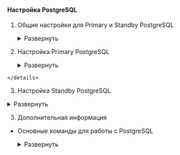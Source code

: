 <!-- # Настройка PostgreSQL -->

#### Настройка PostgreSQL

1. Общие настройки для Primary и Standby PostgreSQL


   <details>
   <summary>Развернуть</summary> 
   
    - Установка postgresql

          # Обновление пакетов репозитория, установка postgresql, добавление в автозагрузку
          sudo apt update && sudo apt upgrade -y
          sudo apt install postgresql 
          sudo systemctl enable postgresql

          # Проверка установки: автозапуск и статус службы
          systemctl is-enabled postgresql
          systemctl status postgresql

   </details>  
  


2. Настройка Primary PostgreSQL


   <details>
   <summary>Развернуть</summary> 
   
    - Создание новой роли 

          # Вход в систему под пользователем Postgres для выполнения административных задач
          sudo su - postgres
          # Создание нового пользователя wikiuser
          createuser wikiuser
          # Создание пароля для пользователей
          psql
          ALTER USER postgres with encrypted password 'SuperStongPassword';
          ALTER USER wikiuser with encrypted password 'MyPassword';
          # Создание базы данных
          psql
          CREATE DATABASE my_wiki;
          # Назначение пользователю прав на базу данных
          GRANT ALL PRIVILEGES ON DATABASE my_wiki to  wikiuser; 
          # Вывод списка пользоватей с правами
          psql
          \\du
          # Вывод списка баз данных
          \\l

    - Настройка сетевого подлкючения

          # Вывод информации о ip и NAT-ip
          # При использовании tailscale, указать NAT-ip оттуда
          ip addr show
          curl ifconfig.me

          # В конец файла /etc/postgresql/14/main/pg_hba.conf добавить параметры подлючения
          host my_wiki       wikiuser       10.10.0.0/16               scram-sha-256 
              - host my_wiki - база данных для поключения по сети
              - wikiuser - имя пользователя
              - 10.10.0.0/16 - из какой сети разрешено подлкючение
              - scram-sha-256 - авторизация по паролю

          # Настроить /etc/postgresql/14/main/postgresql.conf
          listen_addresses = '*'

          # Перезапустить сервис
          sudo systemctl restart postgresql 

<!-- psql --host 10.10.2.162 --username wikiuser --password --dbname my_wiki  -->


    </details>  




3. Настройка Standby PostgreSQL


  <details>
  <summary>Развернуть</summary> 

  </details>  



3. Дополнительная информация

- Основные команды для работы с PostgreSQL  

  <details>
  <summary>Развернуть</summary>  
      
      # Вход в аккаунт postgres
      sudo -i -u postgres
      # Открытие консоли postgres
      psql
      # Выход из консоли
      \\q
      # Выход из оболочки пользователя
      Ctrl+D
      # Просмотр статуса подключения
      \\conninfo
      # Список БД
      \\l
      # Подключение к БД
      \\c <имя БД>
      # Просмотр списка ролей (пользователей)
      \\du
      # Создать новую роль
      createuser --interactive
      # Создать новую БД
      createdb <имя БД>

      # Работа в консоли БД postgres подразумевает, что в linux существует такой же акк
      # После создания новой БД выходим из акк postgres > создаем в linux нового пользователя с именем БД > переключаемся на него > подключаемся к консоли
      sudo adduser <имя пользователя linux>
      sudo -i -u <имя созданного пользователя linux>
      psql

  </details> 
